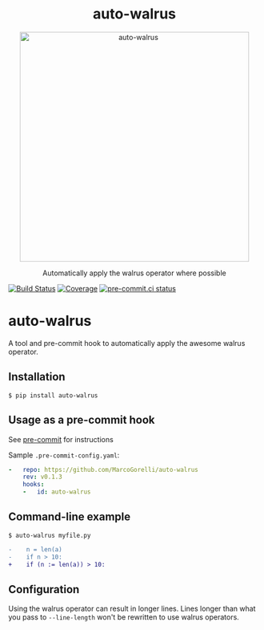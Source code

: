 <h1 align="center">
auto-walrus
</h1>

<p align="center">
<img width="458" alt="auto-walrus" src="https://user-images.githubusercontent.com/33491632/194700764-9b9ace34-62c2-403e-9141-edd0e38e8943.png">
</p>

<p align="center">
Automatically apply the walrus operator where possible
</p>

[![Build Status](https://github.com/MarcoGorelli/auto-walrus/workflows/tox/badge.svg)](https://github.com/MarcoGorelli/auto-walrus/actions?workflow=tox)
[![Coverage](https://codecov.io/gh/MarcoGorelli/auto-walrus/branch/main/graph/badge.svg)](https://codecov.io/gh/MarcoGorelli/auto-walrus)
[![pre-commit.ci status](https://results.pre-commit.ci/badge/github/MarcoGorelli/auto-walrus/main.svg)](https://results.pre-commit.ci/latest/github/MarcoGorelli/auto-walrus/main)

auto-walrus
===========

A tool and pre-commit hook to automatically apply the awesome walrus operator.

## Installation

```console
$ pip install auto-walrus
```

## Usage as a pre-commit hook

See [pre-commit](https://github.com/pre-commit/pre-commit) for instructions

Sample `.pre-commit-config.yaml`:

```yaml
-   repo: https://github.com/MarcoGorelli/auto-walrus
    rev: v0.1.3
    hooks:
    -   id: auto-walrus
```

## Command-line example

```console
$ auto-walrus myfile.py
```

```diff
-    n = len(a)
-    if n > 10:
+    if (n := len(a)) > 10:
```

## Configuration

Using the walrus operator can result in longer lines. Lines longer than what you
pass to ``--line-length`` won't be rewritten to use walrus operators.
